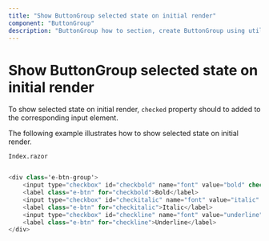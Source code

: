 ```yaml
---
title: "Show ButtonGroup selected state on initial render"
component: "ButtonGroup"
description: "ButtonGroup how to section, create ButtonGroup using util function, icons, form submit, show selected state on initial render."
---
```


# Show ButtonGroup selected state on initial render

To show selected state on initial render, `checked` property should to added to the corresponding
input element.

The following example illustrates how to show selected state on initial render.

`Index.razor`

```csharp

<div class='e-btn-group'>
    <input type="checkbox" id="checkbold" name="font" value="bold" checked/>
    <label class="e-btn" for="checkbold">Bold</label>
    <input type="checkbox" id="checkitalic" name="font" value="italic" />
    <label class="e-btn" for="checkitalic">Italic</label>
    <input type="checkbox" id="checkline" name="font" value="underline"/>
    <label class="e-btn" for="checkline">Underline</label>
</div>

  ```
